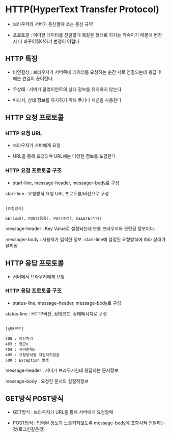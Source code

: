 # HTTP(HyperText Transfer Protocol) 

- 브라우저와 서버가 통신할때 쓰는 통신 규약

- 프로토콜 : 어떠한 데이터를 전달할때 똑같은 형태로 하자는 약속이기 때문에 변경시 다 바꾸어줘야하기 변경이 어렵다  

## HTTP 특징

- 비연결성 : 브라우저가 서버쪽에 데이터를 요청하는 순간 서로 연결되는데 응답 후에는 연결이 끊어진다.

- 무상태 : 서버가 클라이언트의 상태 정보를 유지하지 않는다

- 따라서, 상태 정보를 유지하기 위해 쿠키나 세션을 사용한다

## HTTP 요청 프로토콜

### HTTP 요청 URL

- 브라우저가 서버에게 요청

- URL을 통해 요청되며 URL에는 다양한 정보를 포함한다

### HTTP 요청 프로토콜 구조

- start-line, message-header, messager-body로 구성

start-line : 요청방식,요청 URI, 프로토콜/버전으로 구성

```shell

[요청방식]

GET(조회), POST(등록), PUT(수정), DELETE(삭제)

```

message-header : Key Value로 설정되는데 보통 브라우저와 관련된 정보이다.

messager-body : 사용자가 입력한 정보. start-line에 설정된 요청방식에 따라 상태가 달리짐

## HTTP 응답 프로토콜

- 서버에서 브라우저에게 요청

###  HTTP 응답 프로토콜 구조

- status-line, message-header, message-body로 구성

status-line : HTTP버전, 상태코드, 상태메시지로 구성

```shell

[상태코드]

200 : 정상처리
403 : 접근x
404 : 서버존재x
405 : 요청방식을 지원하지않음
500 : Exception 발생

```
message-header : 서버가 브라우저한테 응답하는 문서정보

message-body : 요청한 문서의 실질적정보

## GET방식 POST방식

- GET방식 : 브라우저가 URL을 통해 서버에게 요청할때

- POST방식 : 입력된 정보가 노출되지않도록 message-body에 포함시켜 전달하는것(로그인같은것)
